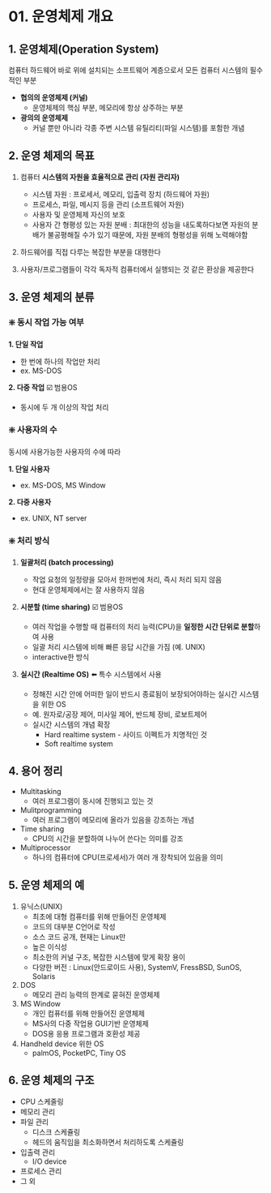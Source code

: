 # 01. 운영체제 개요

## 1. 운영체제(Operation System)

컴퓨터 하드웨어 바로 위에 설치되는 소프트웨어 계층으로서 모든 컴퓨터 시스템의 필수적인 부분

- **협의의 운영체제  (커널)**
    - 운영체제의 핵심 부분, 메모리에 항상 상주하는 부분
- **광의의 운영체제**
    - 커널 뿐만 아니라 각종 주변 시스템 유틸리티(파일 시스템)를 포함한 개념

## 2. 운영 체제의 목표

1. 컴퓨터 **시스템의 자원을 효율적으로 관리 (자원 관리자)**
    - 시스템 자원 : 프로세서, 메모리, 입출력 장치 (하드웨어 자원)
    - 프로세스, 파일, 메시지 등을 관리 (소프트웨어 자원)
    - 사용자 및 운영체제 자신의 보호
    - 사용자 간 형평성 있는 자원 분배
        : 최대한의 성능을 내도록하다보면 자원의 분배가 불공평해질 수가 있기 때문에, 자원 분배의 형평성을 위해 노력해야함
        
2. 하드웨어를 직접 다루는 복잡한 부분을 대행한다
3. 사용자/프로그램들이 각각 독자적 컴퓨터에서 실행되는 것 같은 환상을 제공한다

## 3. 운영 체제의 분류

### ❇️ 동시 작업 가능 여부

**1. 단일 작업** 
- 한 번에 하나의 작업만 처리
- ex. MS-DOS

**2. 다중 작업** ☑️ 범용OS

- 동시에 두 개 이상의 작업 처리

### ❇️ 사용자의 수

동시에 사용가능한 사용자의 수에 따라

**1. 단일 사용자**
- ex. MS-DOS, MS Window
    
**2. 다중 사용자** 
- ex. UNIX, NT server
    
### ❇️ 처리 방식

1. **일괄처리 (batch processing)**
    - 작업 요청의 일정량을 모아서 한꺼번에 처리, 즉시 처리 되지 않음
    - 현대 운영체제에서는 잘 사용하지 않음
    
2. **시분할 (time sharing)**  ☑️ 범용OS
    - 여러 작업을 수행할 때 컴퓨터의 처리 능력(CPU)을 **일정한 시간 단위로 분할**하여 사용
    - 일괄 처리 시스템에 비해 빠른 응답 시간을 가짐 (예. UNIX)
    - interactive한 방식
        
3. **실시간 (Realtime OS)** ⬅️ 특수 시스템에서 사용
    - 정해진 시간 안에 어떠한 일이 반드시 종료됨이 보장되어야하는 실시간 시스템을 위한 OS
    - 예. 원자로/공장 제어, 미사일 제어, 반드체 장비, 로보트제어
    - 실시간 시스템의 개념 확장
        - Hard realtime system - 사이드 이펙트가 치명적인 것
        - Soft realtime system
      
## 4. 용어 정리

- Multitasking
    - 여러 프로그램이 동시에 진행되고 있는 것
- Mulitprogramming
    - 여러 프로그램이 메모리에 올라가 있음을 강조하는 개념
- Time sharing
    - CPU의 시간을 분할하여 나누어 쓴다는 의미를 강조
- Multiprocessor
    - 하나의 컴퓨터에 CPU(프로세서)가 여러 개 장착되어 있음을 의미

## 5. 운영 체제의 예

1. 유닉스(UNIX)
    - 최초에 대형 컴퓨터를 위해 만들어진 운영체제
    - 코드의 대부분 C언어로 작성
    - 소스 코드 공개, 현재는 Linux만
    - 높은 이식성
    - 최소한의 커널 구조, 복잡한 시스템에 맞게 확장 용이
    - 다양한 버전 : Linux(안드로이드 사용), SystemV, FressBSD, SunOS, Solaris
2. DOS
    - 메모리 관리 능력의 한계로 묻혀진 운영체제
3. MS Window
    - 개인 컴퓨터를 위해 만들어진 운영체제
    - MS사의 다중 작업용 GUI기반 운영체제
    - DOS용 응용 프로그램과 호환성 제공
4. Handheld device 위한 OS
    - palmOS, PocketPC, Tiny OS

## 6. 운영 체제의 구조
- CPU 스케줄링
- 메모리 관리
- 파일 관리
    - 디스크 스케쥴링
    - 헤드의 움직임을 최소화하면서 처리하도록 스케쥴링
- 입출력 관리
    - I/O device
- 프로세스 관리
- 그 외
